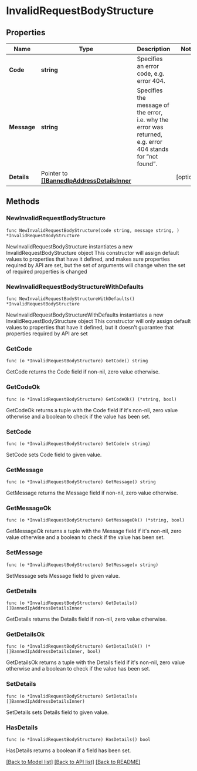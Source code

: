 # InvalidRequestBodyStructure

## Properties

Name | Type | Description | Notes
------------ | ------------- | ------------- | -------------
**Code** | **string** | Specifies an error code, e.g. error 404. | 
**Message** | **string** | Specifies the message of the error, i.e. why the error was returned, e.g. error 404 stands for “not found”. | 
**Details** | Pointer to [**[]BannedIpAddressDetailsInner**](BannedIpAddressDetailsInner.md) |  | [optional] 

## Methods

### NewInvalidRequestBodyStructure

`func NewInvalidRequestBodyStructure(code string, message string, ) *InvalidRequestBodyStructure`

NewInvalidRequestBodyStructure instantiates a new InvalidRequestBodyStructure object
This constructor will assign default values to properties that have it defined,
and makes sure properties required by API are set, but the set of arguments
will change when the set of required properties is changed

### NewInvalidRequestBodyStructureWithDefaults

`func NewInvalidRequestBodyStructureWithDefaults() *InvalidRequestBodyStructure`

NewInvalidRequestBodyStructureWithDefaults instantiates a new InvalidRequestBodyStructure object
This constructor will only assign default values to properties that have it defined,
but it doesn't guarantee that properties required by API are set

### GetCode

`func (o *InvalidRequestBodyStructure) GetCode() string`

GetCode returns the Code field if non-nil, zero value otherwise.

### GetCodeOk

`func (o *InvalidRequestBodyStructure) GetCodeOk() (*string, bool)`

GetCodeOk returns a tuple with the Code field if it's non-nil, zero value otherwise
and a boolean to check if the value has been set.

### SetCode

`func (o *InvalidRequestBodyStructure) SetCode(v string)`

SetCode sets Code field to given value.


### GetMessage

`func (o *InvalidRequestBodyStructure) GetMessage() string`

GetMessage returns the Message field if non-nil, zero value otherwise.

### GetMessageOk

`func (o *InvalidRequestBodyStructure) GetMessageOk() (*string, bool)`

GetMessageOk returns a tuple with the Message field if it's non-nil, zero value otherwise
and a boolean to check if the value has been set.

### SetMessage

`func (o *InvalidRequestBodyStructure) SetMessage(v string)`

SetMessage sets Message field to given value.


### GetDetails

`func (o *InvalidRequestBodyStructure) GetDetails() []BannedIpAddressDetailsInner`

GetDetails returns the Details field if non-nil, zero value otherwise.

### GetDetailsOk

`func (o *InvalidRequestBodyStructure) GetDetailsOk() (*[]BannedIpAddressDetailsInner, bool)`

GetDetailsOk returns a tuple with the Details field if it's non-nil, zero value otherwise
and a boolean to check if the value has been set.

### SetDetails

`func (o *InvalidRequestBodyStructure) SetDetails(v []BannedIpAddressDetailsInner)`

SetDetails sets Details field to given value.

### HasDetails

`func (o *InvalidRequestBodyStructure) HasDetails() bool`

HasDetails returns a boolean if a field has been set.


[[Back to Model list]](../README.md#documentation-for-models) [[Back to API list]](../README.md#documentation-for-api-endpoints) [[Back to README]](../README.md)


